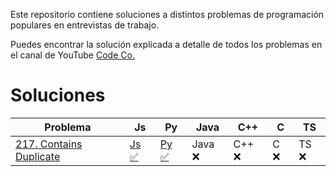 Este repositorio contiene soluciones a distintos problemas de programación populares en entrevistas de trabajo.

Puedes encontrar la solución explicada a detalle de todos los problemas en el canal de YouTube [Code Co.](https://www.youtube.com/@CodeCo_)

# Soluciones

| Problema                                                                     | Js                                            | Py                                        | Java    | C++    | C    | TS    |
| ---------------------------------------------------------------------------- | --------------------------------------------- | ----------------------------------------- | ------- | ------ | ---- | ----- |
| [217. Contains Duplicate](https://leetcode.com/problems/contains-duplicate/) | [Js ✅](Javascript/217-Contains_Duplicate.js) | [Py ✅](Python/217-Contains_Duplicate.py) | Java ❌ | C++ ❌ | C ❌ | TS ❌ |
